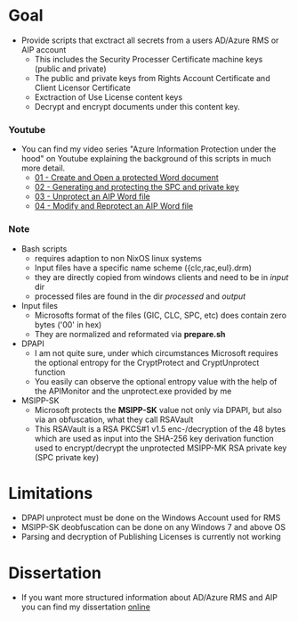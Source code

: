 # Goal
- Provide scripts that exctract all secrets from a users AD/Azure RMS or AIP account
  - This includes the Security Processer Certificate machine keys (public and private)
  - The public and private keys from Rights Account Certificate and Client Licensor Certificate
  - Exctraction of Use License content keys
  - Decrypt and encrypt documents under this content key.

### Youtube
- You can find my video series "Azure Information Protection under the hood" on Youtube explaining the background of this scripts in much more detail.
  - [01 - Create and Open a protected Word document](https://www.youtube.com/watch?v=aikT8zQAXqc)
  - [02 - Generating and protecting the SPC and private key](https://www.youtube.com/watch?v=hHQ2yeo24uI)
  - [03 - Unprotect an AIP Word file](https://www.youtube.com/watch?v=YAd3Bsi7SV0)
  - [04 - Modify and Reprotect an AIP Word file](https://www.youtube.com/watch?v=6vCPAFJB_gU)

### Note
- Bash scripts
	- requires adaption to non NixOS linux systems
	- Input files have a specific name scheme ({clc,rac,eul}.drm)
	- they are directly copied from windows clients and need to be in _input_ dir
	- processed files are found in the dir _processed_ and _output_
- Input files
	- Microsofts format of the files (GIC, CLC, SPC, etc) does contain zero bytes ('00' in hex)
	- They are normalized and reformated via **prepare.sh**
- DPAPI
	- I am not quite sure, under which circumstances Microsoft requires the optional entropy for the CryptProtect and CryptUnprotect function
	- You easily can observe the optional entropy value with the help of the APIMonitor and the unprotect.exe provided by me
- MSIPP-SK
	- Microsoft protects the __MSIPP-SK__ value not only via DPAPI, but also via an obfuscation, what they call RSAVault
	- This RSAVault is a RSA PKCS#1 v1.5 enc-/decryption of the 48 bytes which are used as input into the SHA-256 key derivation function used to encrypt/decrypt the unprotected MSIPP-MK RSA private key (SPC private key)

# Limitations
- DPAPI unprotect must be done on the Windows Account used for RMS
- MSIPP-SK deobfuscation can be done on any Windows 7 and above OS
- Parsing and decryption of Publishing Licenses is currently not working

# Dissertation
- If you want more structured information about AD/Azure RMS and AIP you can find my dissertation [online](https://mgrothe.de/posts/dissertation-phd-research-security-microsoft-rms-ad-azure-information-protection-cisco-huawei-ipsec-bleichenbacher/)
